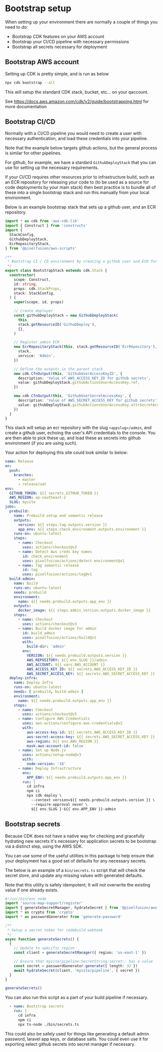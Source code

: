 # Bootstrap setup

When setting up your environment there are normally a couple of things
you need to do:

- Bootstrap CDK features on your AWS account
- Bootstrap your CI/CD pipeline with necessary permissions
- Bootstrap all secrets necessary for deployment

## Bootstrap AWS account

Setting up CDK is pretty simple, and is run as below

```bash
npx cdk bootstrap --all
```

This will setup the standard CDK stack, bucket, etc... on your  qaccount.

See https://docs.aws.amazon.com/cdk/v2/guide/bootstrapping.html for more documentation

## Bootstrap CI/CD

Normally with a CI/CD pipeline you would need to create a user with
necessary authentication, and load these credentials into your pipeline.

Note that the example below targets github actions, but the general
process is similar for other pipelines.

For github, for example, we have a stardard `GithubDeployStack` that
you can use for setting up the necessary requirements.

If your CI/CD requires other resources prior to infrastructure build,
such as an ECR repository for releasing your code to (to be used as a source
for code deployments by your main stack) then best practice is to bundle
all of these into a single bootstrap stack and run this manually from
your local environment.

Below is an example bootstrap stack that sets up a github user,
and an ECR repository.

```typescript
import * as cdk from 'aws-cdk-lib'
import { Construct } from 'constructs'
import {
  StackConfig,
  GithubDeployStack,
  EcrRepositoryStack,
} from '@pixelfusion/aws-scripts'

/**
 * Bootstrap CI / CD environment by creating a github user and ECR for admin
 */
export class BootstrapStack extends cdk.Stack {
  constructor(
    scope: Construct,
    id: string,
    props: cdk.StackProps,
    stack: StackConfig,
  ) {
    super(scope, id, props)

    // Create deployer
    const githubDeployStack = new GithubDeployStack(
      this,
      stack.getResourceID('GithubDeploy'),
      {},
    )

    // Register admin ECR
    new EcrRepositoryStack(this, stack.getResourceID('EcrRepository'), {
      stack,
      service: 'Admin',
    })

    // Define the outputs in the parent stack
    new cdk.CfnOutput(this, 'GithubUserAccessKeyID', {
      description: 'Value of AWS_ACCESS_KEY_ID for github secrets',
      value: githubDeployStack.githubActionsUserAccessKey.ref,
    })

    new cdk.CfnOutput(this, 'GithubUserSecretAccessKey', {
      description: 'Value of AWS_SECRET_ACCESS_KEY for github secrets',
      value: githubDeployStack.githubActionsUserAccessKey.attrSecretAccessKey,
    })
  }
}
```

This stack will setup an ecr repository with the slug `<appslug>/admin`,
and create a github user, echoing the user's API credentials to the
console. You are then able to pick these up, and load these as secrets
into github environment (if you are using such).

Your action for deploying this site could look similar to below:

```yaml
name: Release
on:
  push:
    branches:
      - master
      - release/uat
env:
  GITHUB_TOKEN: ${{ secrets.GITHUB_TOKEN }}
  AWS_REGION: ap-southeast-2
  SLUG: mysite
jobs:
  prebuild:
    name: Prebuild setup and semantic release
    outputs:
      version: ${{ steps.tag.outputs.version }}
      app_env: ${{ steps.check_environment.outputs.environment }}
    runs-on: ubuntu-latest
    steps:
      - name: Checkout
        uses: actions/checkout@v3
      - name: Detect Aws creds key names
        id: check_environment
        uses: pixelfusion/actions/detect-environment@v1
      - name: Tag semantic release
        id: tag
        uses: pixelfusion/actions/tag@v1
  build-admin:
    name: Build
    runs-on: ubuntu-latest
    needs: prebuild
    environment:
      name: ${{ needs.prebuild.outputs.app_env }}
    outputs:
      docker_image: ${{ steps.admin_version.outputs.docker_image }}
    steps:
      - name: Checkout
        uses: actions/checkout@v3
      - name: Build docker image for admin
        id: build_admin
        uses: pixelfusion/actions/build@v1
        with:
          build-dir: 'admin'
        env:
          VERSION: ${{ needs.prebuild.outputs.version }}
          AWS_REPOSITORY: ${{ env.SLUG }}/admin
          AWS_ACCOUNT: ${{ vars.AWS_ACCOUNT }}
          AWS_ACCESS_KEY_ID: ${{ secrets.AWS_ACCESS_KEY_ID }}
          AWS_SECRET_ACCESS_KEY: ${{ secrets.AWS_SECRET_ACCESS_KEY }}
  deploy-infra:
    name: Deploy Infra
    runs-on: ubuntu-latest
    needs: [ prebuild, build-admin ]
    environment:
      name: ${{ needs.prebuild.outputs.app_env }}
    steps:
      - name: Checkout
        uses: actions/checkout@v3
      - name: Configure AWS Credentials
        uses: aws-actions/configure-aws-credentials@v2
        with:
          aws-access-key-id: ${{ secrets.AWS_ACCESS_KEY_ID }}
          aws-secret-access-key: ${{ secrets.AWS_SECRET_ACCESS_KEY }}
          aws-region: ${{ env.AWS_REGION }}
          mask-aws-account-id: false
      - name: Set up Node.js
        uses: actions/setup-node@v3
        with:
          node-version: '18'
      - name: Deploy Infrastructure
        env:
          APP_ENV: ${{ needs.prebuild.outputs.app_env }}
        run: |
          cd infra
          npm ci
          npx cdk deploy \
            --context version=${{ needs.prebuild.outputs.version }} \
            --require-approval never \
            ${{ env.SLUG }-${{ env.APP_ENV }}-admin
```

## Bootstrap secrets

Because CDK does not have a native way for checking and gracefully hydrating
new secrets it's necessary for application secrets to be bootstrap via
a distinct step, using the AWS SDK.

You can use some of the useful utilities in this package to help ensure that
your deployment has a good set of defaults for any necessary secrets.

The below is an example of a `bin/secrets.ts` script that will check
the secret store, and update any missing values with generated defaults.

Note that this utility is safely idempotent; It will not overwrite the
existing value if one already exists.

```typescript
#!/usr/bin/env node
import 'source-map-support/register'
import { generateSecretManager, hydrateSecret } from '@pixelfusion/aws-scripts'
import * as crypto from 'crypto'
import * as passwordGenerator from 'generate-password'

/**
 * Setup a secret token for codebuild webhook
 */
async function generateSecrets() {
  {
    // Update to specific region
    const client = generateSecretManager({ region: 'us-east-1' })

    // Ensure that mysite/pipeline:SecretString:secret:: has a value
    const secret = passwordGenerator.generate({ length: 32 })
    await hydrateSecret(client, 'mysite/pipeline', { secret })
  }
}

generateSecrets()
```

You can also run this script as a part of your build pipeline if necessary.

```yaml
  - name: Bootstrap secrets
    run: |
      cd infra
      npm ci
      npx ts-node ./bin/secrets.ts
```

This could also be safely used for things like generating a default admin
password, laravel app keys, or database salts. You could even use it for
exporting select github secrets into secret manager if necessary.

